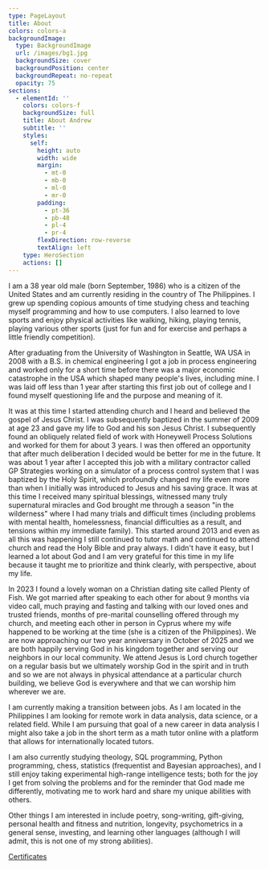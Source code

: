 ```yaml
---
type: PageLayout
title: About
colors: colors-a
backgroundImage:
  type: BackgroundImage
  url: /images/bg1.jpg
  backgroundSize: cover
  backgroundPosition: center
  backgroundRepeat: no-repeat
  opacity: 75
sections:
  - elementId: ''
    colors: colors-f
    backgroundSize: full
    title: About Andrew
    subtitle: ''
    styles:
      self:
        height: auto
        width: wide
        margin:
          - mt-0
          - mb-0
          - ml-0
          - mr-0
        padding:
          - pt-36
          - pb-48
          - pl-4
          - pr-4
        flexDirection: row-reverse
        textAlign: left
    type: HeroSection
    actions: []
---
```


I am a 38 year old male (born September, 1986) who is a citizen of the United States and am currently residing in the country of The Philippines. I grew up spending copious amounts of time studying chess and teaching myself programming and how to use computers. I also learned to love sports and enjoy physical activities like walking, hiking, playing tennis, playing various other sports (just for fun and for exercise and perhaps a little friendly competition).

After graduating from the University of Washington in Seattle, WA USA in 2008 with a B.S. in chemical engineering I got a job in process engineering and worked only for a short time before there was a major economic catastrophe in the USA which shaped many people's lives, including mine. I was laid off less than 1 year after starting this first job out of college and I found myself questioning life and the purpose and meaning of it.

It was at this time I started attending church and I heard and believed the gospel of Jesus Christ. I was subsequently baptized in the summer of 2009 at age 23 and gave my life to God and his son Jesus Christ. I subsequently found an obliquely related field of work with Honeywell Process Solutions and worked for them for about 3 years. I was then offered an opportunity that after much deliberation I decided would be better for me in the future. It was about 1 year after I accepted this job with a military contractor called GP Strategies working on a simulator of a process control system that I was baptized by the Holy Spirit, which profoundly changed my life even more than when I initially was introduced to Jesus and his saving grace. It was at this time I received many spiritual blessings, witnessed many truly supernatural miracles and God brought me through a season "in the wilderness" where I had many trials and difficult times (including problems with mental health, homelessness, financial difficulties as a result, and tensions within my immediate family). This started around 2013 and even as all this was happening I still continued to tutor math and continued to attend church and read the Holy Bible and pray always. I didn't have it easy, but I learned a lot about God and I am very grateful for this time in my life because it taught me to prioritize and think clearly, with perspective, about my life.

In 2023 I found a lovely woman on a Christian dating site called Plenty of Fish. We got married after speaking to each other for about 9 months via video call, much praying and fasting and talking with our loved ones and trusted friends, months of pre-marital counselling offered through my church, and meeting each other in person in Cyprus where my wife happened to be working at the time (she is a citizen of the Philippines). We are now approaching our two year anniversary in October of 2025 and we are both happily serving God in his kingdom together and serving our neighbors in our local community. We attend Jesus is Lord church together on a regular basis but we ultimately worship God in the spirit and in truth and so we are not always in physical attendance at a particular church building, we believe God is everywhere and that we can worship him wherever we are.

I am currently making a transition between jobs.  As I am located in the Philippines I am looking for remote work in data analysis, data science, or a related field.  While I am pursuing that goal of a new career in data analysis I might also take a job in the short term as a math tutor online with a platform that allows for internationally located tutors.

I am also currently studying theology, SQL programming, Python programming, chess, statistics (frequentist and Bayesian approaches), and I still enjoy taking experimental high-range intelligence tests; both for the joy I get from solving the problems and for the reminder that God made me differently, motivating me to work hard and share my unique abilities with others.

Other things I am interested in include poetry, song-writing, gift-giving, personal health and fitness and nutrition, longevity, psychometrics in a general sense, investing, and learning other languages (although I will admit, this is not one of my strong abilities).

[Certificates](certificates/)
